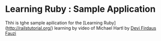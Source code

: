 # Learning Ruby : Sample Application

Thhi is tghe sample apilication for the [Learning Ruby] (http://railstutorial.org/) learning by video of Michael Hartl by [Devi Firdaus Fauzi](dfedogawa3@gmail.com) 